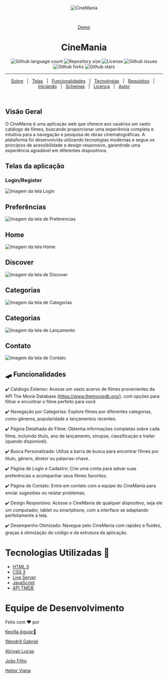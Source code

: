 <div align="center" id="top">
  <img src="./.github/Home-1.jpg" alt="CineMania" />

  &#xa0;


  <a href="#">Demo</a>
</div>

<h1 align="center">CineMania</h1>

<p align="center">
   
  <img alt="Github language count" src="https://img.shields.io/github/languages/count/SmartProgSolutions/CineMania?color=56BEB8">

  <img alt="Repository size" src="https://img.shields.io/github/repo-size/SmartProgSolutions/CineMania?color=56BEB8">

  <img alt="License" src="https://img.shields.io/github/license/SmartProgSolutions/CineMania?color=56BEB8">

  <img alt="Github issues" src="https://img.shields.io/github/issues/SmartProgSolutions/CineMania?color=56BEB8" />

  <img alt="Github forks" src="https://img.shields.io/github/forks/SmartProgSolutions/CineMania?color=56BEB8" />

  <img alt="Github stars" src="https://img.shields.io/github/stars/SmartProgSolutions/CineMania?color=56BEB8" />
</p>

<hr>

<p align="center">
  <a href="#-sobre">Sobre</a> &#xa0; | &#xa0;
  <a href="#telas-da-aplicação">Telas</a> &#xa0; | &#xa0;
  <a href="#skateboard-funcionalidades">Funcionalidades</a> &#xa0; | &#xa0;
  <a href="#rocket-tecnologias">Tecnologias</a> &#xa0; | &#xa0;
  <a href="#white_check_mark-requisitos-para-rodar-a-aplicação">Requisitos</a> &#xa0; | &#xa0;
  <a href="#checkered_flag-iniciando">Iniciando</a> &#xa0; | &#xa0;
  <a href="#-configurações-adicionais-ao-projeto">Schemas</a> &#xa0; | &#xa0;
  <a href="#memo-licença">Licença</a> &#xa0; | &#xa0;
  <a href="https://github.com/SmartProgSolutions/CineMania" target="_blank">Autor</a>
</p>

<br>

## Visão Geral 

O CineMania é uma aplicação web que oferece aos usuários um vasto catálogo de filmes, buscando proporcionar uma experiência completa e intuitiva para a navegação e pesquisa de obras cinematográficas. A plataforma foi desenvolvida utilizando tecnologias modernas e segue os princípios de acessibilidade e design responsivo, garantindo uma experiência agradável em diferentes dispositivos.

## Telas da aplicação

### Login/Register ##

<img src="#" alt="Imagem da tela Login" />

## Preferências ##

<img src="#" alt="Imagem da tela de Preferencias" />

## Home ##

<img src="#" alt="Imagem da tela Home" />

## Discover ##

<img src="#" alt="Imagem da tela de Discover" />

## Categorias ##

<img src="#" alt="Imagem da tela de Categorias" />

## Categorias ##

<img src="#" alt="Imagem da tela de Lançamento" />

## Contato ##

<img src="#" alt="Imagem da tela de Contato" />


## :skateboard: Funcionalidades ##

:heavy_check_mark: Catálogo Extenso: Acesse um vasto acervo de filmes provenientes da API The Movie Database (https://www.themoviedb.org/), com opções para filtrar e encontrar o filme perfeito para você

:heavy_check_mark: Navegação por Categorias: Explore filmes por diferentes categorias, como gêneros, popularidade e lançamentos recentes.

:heavy_check_mark: Página Detalhada do Filme: Obtenha informações completas sobre cada filme, incluindo título, ano de lançamento, sinopse, classificação e trailer (quando disponível).

:heavy_check_mark: Busca Personalizada: Utilize a barra de busca para encontrar filmes por título, gênero, diretor ou palavras-chave.

:heavy_check_mark: Página de Login e Cadastro: Crie uma conta para salvar suas preferências e acompanhar seus filmes favoritos.

:heavy_check_mark: Página de Contato: Entre em contato com a equipe do CineMania para enviar sugestões ou relatar problemas.

:heavy_check_mark: Design Responsivo: Acesse o CineMania de qualquer dispositivo, seja ele um computador, tablet ou smartphone, com a interface se adaptando perfeitamente à tela.

:heavy_check_mark: Desempenho Otimizado: Navegue pelo CineMania com rapidez e fluidez, graças à otimização do código e da estrutura da aplicação.

# Tecnologias Utilizadas :rocket:

- [HTML 5](#)
- [CSS 3](#)
- [Live Server](#)
- [JavaScript](#)
- [API TMDB](https://www.themoviedb.org/)

# Equipe de Desenvolvimento

Feito com ❤️ por 

<a href="https://github.com/KevillaAguiar" target="_blank">Kevilla Aguiar🦅</a> 

<a href="https://github.com/WendrilXX" target="_blank">Wendrill Gabriel</a> 

 <a href="https://github.com/AlcivanLucas" target="_blank">Alcivan Lucas</a> 
  
 <a href="https://github.com/Joap-Filho" target="_blank">João Filho</a>
 
 <a href="https://github.com/heitorviana-dev" target="_blank">Heitor Viana</a>
